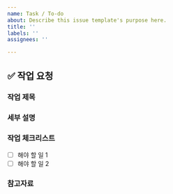 ```yaml
---
name: Task / To-do
about: Describe this issue template's purpose here.
title: ''
labels: ''
assignees: ''

---
```


## ✅ 작업 요청

### 작업 제목
<!-- 간단한 작업 명칭 -->

### 세부 설명
<!-- 해야 할 작업에 대한 구체적인 설명 -->

### 작업 체크리스트
- [ ] 해야 할 일 1
- [ ] 해야 할 일 2
<!-- 필요하면 추가 -->

### 참고자료
<!-- 관련 문서, 이슈 번호, API 명세 등 -->
